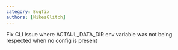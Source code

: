 ```yaml
---
category: Bugfix
authors: [MikesGlitch]
---
```


Fix CLI issue where ACTAUL_DATA_DIR env variable was not being respected when no config is present
